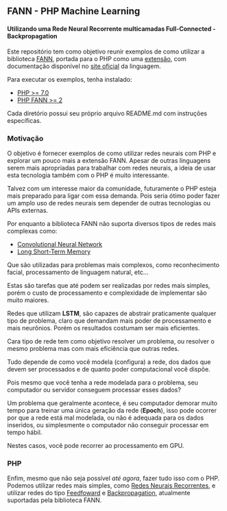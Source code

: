 ## FANN - PHP Machine Learning
#### Utilizando uma Rede Neural Recorrente multicamadas Full-Connected - Backpropagation


Este repositório tem como objetivo reunir exemplos de como utilizar a biblioteca [FANN](http://leenissen.dk/fann/wp/), portada para o PHP como uma [extensão](http://leenissen.dk/fann/fann.html), com documentação disponível no [site oficial](http://php.net/manual/en/book.fann.php) da linguagem.

Para executar os exemplos, tenha instalado:

* [PHP >= 7.0](https://secure.php.net/index.php#id2017-09-29-1)
* [PHP FANN >= 2](https://github.com/bukka/php-fann)

Cada diretório possui seu próprio arquivo README.md com instruções específicas.

### Motivação

O objetivo é fornecer exemplos de como utilizar redes neurais com PHP e explorar um pouco mais a extensão FANN. Apesar de outras linguagens serem mais apropriadas para trabalhar com redes neurais, a ideia de usar esta tecnologia também com o PHP é muito interessante.

Talvez com um interesse maior da comunidade, futuramente o PHP esteja mais preparado para ligar com essa demanda. Pois seria ótimo poder fazer um amplo uso de redes neurais sem depender de outras tecnologias ou APIs externas.

Por enquanto a biblioteca FANN não suporta diversos tipos de redes mais complexas como:

* [Convolutional Neural Network](https://en.wikipedia.org/wiki/Convolutional_neural_network)
* [Long Short-Term Memory](https://en.wikipedia.org/wiki/Long_short-term_memory)

Que são utilizadas para problemas mais complexos, como reconhecimento facial, processamento de linguagem natural, etc...

Estas são tarefas que até podem ser realizadas por redes mais simples, porém o custo de processamento e complexidade de implementar são muito maiores.

Redes que utilizam **LSTM**, são capazes de abstrair praticamente qualquer tipo de problema, claro que demandam mais poder de processamento e mais neurônios. Porém os resultados costumam ser mais eficientes.

Cara tipo de rede tem como objetivo resolver um problema, ou resolver o mesmo problema mas com mais eficiência que outras redes.

Tudo depende de como você modela (configura) a rede, dos dados que devem ser processados e de quanto poder computacional você dispõe.

Pois mesmo que você tenha a rede modelada para o problema, seu computador ou servidor conseguem processar esses dados?

Um problema que geralmente acontece, é seu computador demorar muito tempo para treinar uma única geração da rede (**Epoch**), isso pode ocorrer por que a rede está mal modelada, ou não é adequada para os dados inseridos, ou simplesmente o computador não conseguir processar em tempo hábil.

Nestes casos, você pode recorrer ao processamento em GPU.

### PHP

Enfim, mesmo que não seja possível _até agora_, fazer tudo isso com o PHP. Podemos utilizar redes mais simples, como [Redes Neurais Recorrentes](https://en.wikipedia.org/wiki/Recurrent_neural_network), e utilizar redes do tipo [Feedfoward](https://en.wikipedia.org/wiki/Feedforward_neural_network) e [Backpropagation](https://en.wikipedia.org/wiki/Backpropagation), atualmente suportadas pela biblioteca FANN.